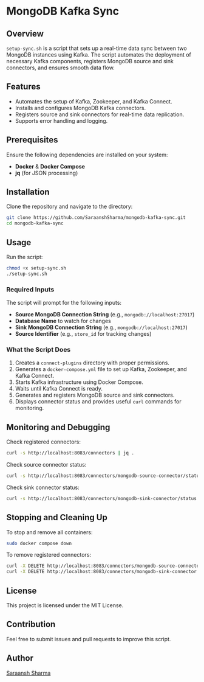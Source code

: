 # MongoDB Kafka Sync

## Overview
`setup-sync.sh` is a script that sets up a real-time data sync between two MongoDB instances using Kafka. The script automates the deployment of necessary Kafka components, registers MongoDB source and sink connectors, and ensures smooth data flow.

## Features
- Automates the setup of Kafka, Zookeeper, and Kafka Connect.
- Installs and configures MongoDB Kafka connectors.
- Registers source and sink connectors for real-time data replication.
- Supports error handling and logging.

## Prerequisites
Ensure the following dependencies are installed on your system:
- **Docker** & **Docker Compose**
- **jq** (for JSON processing)

## Installation
Clone the repository and navigate to the directory:
```bash
git clone https://github.com/SaraanshSharma/mongodb-kafka-sync.git
cd mongodb-kafka-sync
```

## Usage
Run the script:
```bash
chmod +x setup-sync.sh
./setup-sync.sh
```

### Required Inputs
The script will prompt for the following inputs:
- **Source MongoDB Connection String** (e.g., `mongodb://localhost:27017`)
- **Database Name** to watch for changes
- **Sink MongoDB Connection String** (e.g., `mongodb://localhost:27017`)
- **Source Identifier** (e.g., `store_id` for tracking changes)

### What the Script Does
1. Creates a `connect-plugins` directory with proper permissions.
2. Generates a `docker-compose.yml` file to set up Kafka, Zookeeper, and Kafka Connect.
3. Starts Kafka infrastructure using Docker Compose.
4. Waits until Kafka Connect is ready.
5. Generates and registers MongoDB source and sink connectors.
6. Displays connector status and provides useful `curl` commands for monitoring.

## Monitoring and Debugging
Check registered connectors:
```bash
curl -s http://localhost:8083/connectors | jq .
```
Check source connector status:
```bash
curl -s http://localhost:8083/connectors/mongodb-source-connector/status | jq .
```
Check sink connector status:
```bash
curl -s http://localhost:8083/connectors/mongodb-sink-connector/status | jq .
```

## Stopping and Cleaning Up
To stop and remove all containers:
```bash
sudo docker compose down
```

To remove registered connectors:
```bash
curl -X DELETE http://localhost:8083/connectors/mongodb-source-connector
curl -X DELETE http://localhost:8083/connectors/mongodb-sink-connector
```

## License
This project is licensed under the MIT License.

## Contribution
Feel free to submit issues and pull requests to improve this script.

## Author
[Saraansh Sharma](https://github.com/SaraanshSharma)

